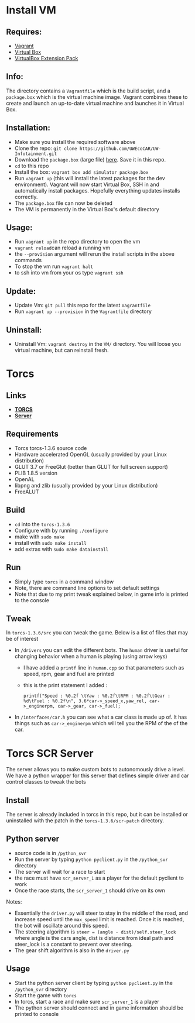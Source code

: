 # Install VM

## Requires:
* [Vagrant](https://www.vagrantup.com/downloads.html)
* [Virtual Box](https://www.virtualbox.org/wiki/Downloads)
* [VirtualBox  Extension Pack](http://download.virtualbox.org/virtualbox/5.0.10/Oracle_VM_VirtualBox_Extension_Pack-5.0.10-104061.vbox-extpack)

## Info:
The directory contains a `Vagrantfile` which is the build script, and a `package.box` which is the virtual machine image. Vagrant combines these to create and launch an up-to-date virtual machine and launches it in Virtual Box.

## Installation:
* Make sure you install the required software above
* Clone the repo: `git clone https://github.com/UWEcoCAR/UW-Infotainment.git`
* Download the `package.box` (large file) [here](https://drive.google.com/file/d/0B4G8-6r3M_jseU14ZmN2WUdSU0E/view?usp=sharing). Save it in this repo.
* `cd` to this repo
* Install the box: `vagrant box add simulator package.box`
* Run `vagrant up` (this will install the latest packages for the dev environment). Vagrant will now start Virtual Box, SSH in and automatically install packages. Hopefully everything updates installs correctly.
* The `package.box` file can now be deleted
* The VM is permanently in the Virtual Box's default directory

## Usage:
* Run `vagrant up` in the repo directory to open the vm
* `vagrant reload`can reload a running vm
* the `--provision` argument will rerun the install scripts in the above commands
* To stop the vm run `vagrant halt`
* to ssh into vm from your os type `vagrant ssh`

## Update:
* Update Vm: `git pull` this repo for the latest `Vagrantfile`
* Run `vagrant up --provision` in the `Vagrantfile` directory

## Uninstall:
* Uninstall Vm: `vagrant destroy` in the `VM/` directory. You will loose you virtual machine, but can reinstall fresh.

# Torcs

## Links
* [**TORCS**](https://sourceforge.net/projects/torcs/files/latest/download)
* [**Server**](https://sourceforge.net/projects/cig/files/SCR%20Championship/Server%20Linux/2.1/scr-linux-patch.tgz/download)

## Requirements
* Torcs torcs-1.3.6 source code
* Hardware accelerated OpenGL (usually provided by your Linux distribution)
* GLUT 3.7 or FreeGlut (better than GLUT for full screen support)
* PLIB 1.8.5 version
* OpenAL
* libpng and zlib (usually provided by your Linux distribution)
* FreeALUT


## Build
* `cd` into the `torcs-1.3.6`
* Configure with by running `./configure`
* make with `sudo make`
* install with `sudo make install`
* add extras with `sudo make datainstall`

## Run
* Simply type `torcs` in a command window
* Note, there are command line options to set default settings
* Note that due to my print tweak explained below, in game info is printed to the console

## Tweak
In `torcs-1.3.6/src` you can tweak the game. Below is a list of files that may be of interest

* In `/drivers` you can edit the different bots. The `human` driver is useful for changing behavior when a human is playing (using arrow keys)
  * I have added a `printf` line in `human.cpp` so that parameters such as speed, rpm, gear and fuel are printed
  * this is the print statement I added :

    `printf("Speed : %0.2f \tYaw : %0.2f\tRPM : %0.2f\tGear : %d\tFuel : %0.2f\n", 3.6*car->_speed_x,yaw_rel, car->_enginerpm, car->_gear, car->_fuel);`

* In `/interfaces/car.h` you can see what a car class is made up of. It has things such as `car->_enginerpm` which will tell you the RPM of the of the car.


# Torcs SCR Server
The server allows you to make custom bots to autonomously drive a level. We have a python wrapper for this server that defines simple driver and car control classes to tweak the bots

## Install
The server is already included in torcs in this repo, but it can be installed or uninstalled with the patch in the `torcs-1.3.6/scr-patch` directory.

## Python server
* source code is in `/python_svr`
* Run the server by typing `python pyclient.py` in the `/python_svr` directory
* The server will wait for a race to start
* the race must have `scr_server_1` as a player for the default pyclient to work
* Once the race starts, the `scr_server_1` should drive on its own

Notes:
* Essentially the `driver.py` will steer to stay in the middle of the road, and increase speed until the `max_speed` limit is reached. Once it is reached, the bot will oscillate around this speed.
* The steering algorithm is `steer = (angle - dist)/self.steer_lock` where angle is the cars angle, dist is distance from ideal path and steer_lock is a constant to prevent over steering.
* The gear shift algorithm is also in the `driver.py`

## Usage
* Start the python server client by typing `python pyclient.py` in the `/python_svr` directory
* Start the game with `torcs`
* In torcs, start a race and make sure `scr_server_1` is a player
* The python server should connect and in game information should be printed to console
